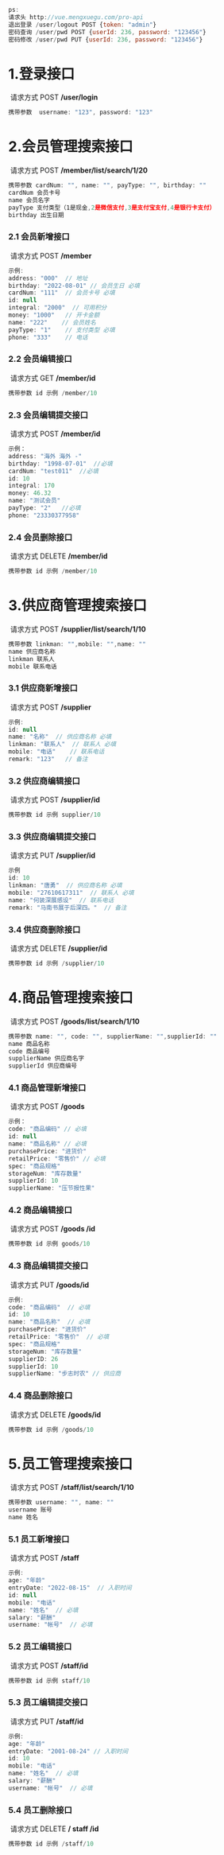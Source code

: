 ```js
ps:
请求头 http://vue.mengxuegu.com/pro-api
退出登录 /user/logout POST {token: "admin"}
密码查询 /user/pwd POST {userId: 236, password: "123456"}
密码修改 /user/pwd PUT {userId: 236, password: "123456"}
```



# 1.登录接口

​	请求方式 POST **/user/login** 

```js
携带参数  username: "123", password: "123"
```



# 2.会员管理搜索接口

​	请求方式 POST  **/member/list/search/1/20** 

```js
携带参数 cardNum: "", name: "", payType: "", birthday: ""
cardNum 会员卡号 
name 会员名字 
payType 支付类型（1是现金,2是微信支付,3是支付宝支付,4是银行卡支付）
birthday 出生日期
```

### 	2.1 会员新增接口

​		请求方式 POST  **/member** 

```js
示例:
address: "000"  // 地址
birthday: "2022-08-01" // 会员生日 必填
cardNum: "111"	// 会员卡号 必填
id: null	
integral: "2000"  // 可用积分
money: "1000"	// 开卡金额
name: "222"    // 会员姓名 
payType: "1"	// 支付类型	必填
phone: "333"	// 电话
```

### 	2.2 会员编辑接口

​		请求方式 GET  **/member/id** 

```js
携带参数 id 示例 /member/10
```

### 	2.3 会员编辑提交接口

​		请求方式 POST  **/member/id** 

```js
示例：
address: "海外 海外 -"
birthday: "1998-07-01"  //必填
cardNum: "test011"	//必填
id: 10
integral: 170
money: 46.32
name: "测试会员"
payType: "2"   //必填
phone: "23330377958"
```

### 	2.4 会员删除接口

​		请求方式  DELETE   **/member/id**

```js
携带参数 id 示例 /member/10
```



# 3.供应商管理搜索接口

​	请求方式 POST  **/supplier/list/search/1/10** 

```js
携带参数 linkman: "",mobile: "",name: ""
name 供应商名称
linkman 联系人
mobile 联系电话
```

### 	3.1 供应商新增接口

​		请求方式 POST  **/supplier** 

```js
示例:
id: null
name: "名称"	// 供应商名称 必填
linkman: "联系人"	// 联系人 必填
mobile: "电话"	// 联系电话
remark: "123"	// 备注
```

### 	3.2 供应商编辑接口

​		请求方式 POST  **/supplier/id** 

```js
携带参数 id 示例 supplier/10
```

### 	3.3 供应商编辑提交接口

​		请求方式 PUT  **/supplier/id**

```js
示例
id: 10
linkman: "唐勇"  // 供应商名称 必填
mobile: "27610617311"  // 联系人 必填
name: "何装深展感设"  // 联系电话
remark: "马南书展于后深四。"  // 备注
```

### 	3.4 供应商删除接口

​		请求方式  DELETE  **/supplier/id** 

```js
携带参数 id 示例 /supplier/10
```



# 4.商品管理搜索接口

​	请求方式 POST  **/goods/list/search/1/10** 

```js
携带参数 name: "", code: "", supplierName: "",supplierId: ""
name 商品名称
code 商品编号
supplierName 供应商名字
supplierId 供应商编号
```

### 	4.1 商品管理新增接口

​			请求方式 POST  **/goods** 

```js
示例：
code: "商品编码" // 必填
id: null
name: "商品名称" // 必填
purchasePrice: "进货价"
retailPrice: "零售价" // 必填
spec: "商品规格"
storageNum: "库存数量"
supplierId: 10
supplierName: "压节报性果"
```

### 	4.2 商品编辑接口

​		请求方式 POST  **/goods /id** 

```js
携带参数 id 示例 goods/10
```

### 	4.3 商品编辑提交接口

​		请求方式 PUT  **/goods/id**

```js
示例:
code: "商品编码"  // 必填
id: 10
name: "商品名称"  // 必填
purchasePrice: "进货价"
retailPrice: "零售价"	// 必填
spec: "商品规格"
storageNum: "库存数量"
supplierID: 26
supplierId: 10
supplierName: "步志时农" // 供应商
```

### 	4.4 商品删除接口

​		请求方式  DELETE  **/goods/id** 

```js
携带参数 id 示例 /goods/10
```



# 5.员工管理搜索接口

​	请求方式 POST  **/staff/list/search/1/10** 

```js
携带参数 username: "", name: ""
username 账号
name 姓名
```

### 	5.1 员工新增接口

​		请求方式 POST  **/staff** 

```js
示例:
age: "年龄"
entryDate: "2022-08-15"  // 入职时间
id: null
mobile: "电话"
name: "姓名"  // 必填
salary: "薪酬"
username: "帐号"  // 必填
```

### 	5.2 员工编辑接口

​		请求方式 POST  **/staff/id** 

```js
携带参数 id 示例 staff/10
```

### 	5.3 员工编辑提交接口

​		请求方式 PUT  **/staff/id**

```js
示例:
age: "年龄"	
entryDate: "2001-08-24" // 入职时间
id: 10
mobile: "电话"
name: "姓名"  // 必填
salary: "薪酬"
username: "帐号"  // 必填
```

### 	5.4 员工删除接口

​		请求方式  DELETE  **/ staff /id** 

```js
携带参数 id 示例 /staff/10
```

